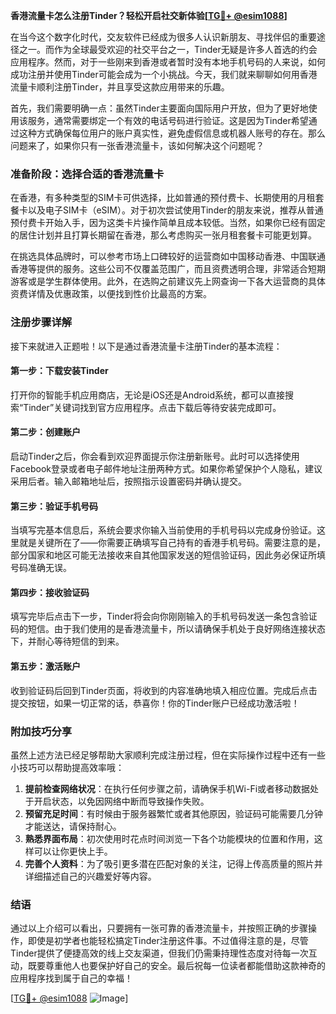 **香港流量卡怎么注册Tinder？轻松开启社交新体验[[TG💪+ @esim1088](https://t.me/s/esim1088)]**

在当今这个数字化时代，交友软件已经成为很多人认识新朋友、寻找伴侣的重要途径之一。而作为全球最受欢迎的社交平台之一，Tinder无疑是许多人首选的约会应用程序。然而，对于一些刚来到香港或者暂时没有本地手机号码的人来说，如何成功注册并使用Tinder可能会成为一个小挑战。今天，我们就来聊聊如何用香港流量卡顺利注册Tinder，并且享受这款应用带来的乐趣。

首先，我们需要明确一点：虽然Tinder主要面向国际用户开放，但为了更好地使用该服务，通常需要绑定一个有效的电话号码进行验证。这是因为Tinder希望通过这种方式确保每位用户的账户真实性，避免虚假信息或机器人账号的存在。那么问题来了，如果你只有一张香港流量卡，该如何解决这个问题呢？

### **准备阶段：选择合适的香港流量卡**
在香港，有多种类型的SIM卡可供选择，比如普通的预付费卡、长期使用的月租套餐卡以及电子SIM卡（eSIM）。对于初次尝试使用Tinder的朋友来说，推荐从普通预付费卡开始入手，因为这类卡片操作简单且成本较低。当然，如果你已经有固定的居住计划并且打算长期留在香港，那么考虑购买一张月租套餐卡可能更划算。

在挑选具体品牌时，可以参考市场上口碑较好的运营商如中国移动香港、中国联通香港等提供的服务。这些公司不仅覆盖范围广，而且资费透明合理，非常适合短期游客或是学生群体使用。此外，在选购之前建议先上网查询一下各大运营商的具体资费详情及优惠政策，以便找到性价比最高的方案。

### **注册步骤详解**
接下来就进入正题啦！以下是通过香港流量卡注册Tinder的基本流程：

#### **第一步：下载安装Tinder**
打开你的智能手机应用商店，无论是iOS还是Android系统，都可以直接搜索“Tinder”关键词找到官方应用程序。点击下载后等待安装完成即可。

#### **第二步：创建账户**
启动Tinder之后，你会看到欢迎界面提示你注册新账号。此时可以选择使用Facebook登录或者电子邮件地址注册两种方式。如果你希望保护个人隐私，建议采用后者。输入邮箱地址后，按照指示设置密码并确认提交。

#### **第三步：验证手机号码**
当填写完基本信息后，系统会要求你输入当前使用的手机号码以完成身份验证。这里就是关键所在了——你需要正确填写自己持有的香港手机号码。需要注意的是，部分国家和地区可能无法接收来自其他国家发送的短信验证码，因此务必保证所填号码准确无误。

#### **第四步：接收验证码**
填写完毕后点击下一步，Tinder将会向你刚刚输入的手机号码发送一条包含验证码的短信。由于我们使用的是香港流量卡，所以请确保手机处于良好网络连接状态下，并耐心等待短信的到来。

#### **第五步：激活账户**
收到验证码后回到Tinder页面，将收到的内容准确地填入相应位置。完成后点击提交按钮，如果一切正常的话，恭喜你！你的Tinder账户已经成功激活啦！

### **附加技巧分享**
虽然上述方法已经足够帮助大家顺利完成注册过程，但在实际操作过程中还有一些小技巧可以帮助提高效率哦：

1. **提前检查网络状况**：在执行任何步骤之前，请确保手机Wi-Fi或者移动数据处于开启状态，以免因网络中断而导致操作失败。
2. **预留充足时间**：有时候由于服务器繁忙或者其他原因，验证码可能需要几分钟才能送达，请保持耐心。
3. **熟悉界面布局**：初次使用时花点时间浏览一下各个功能模块的位置和作用，这样可以让你更快上手。
4. **完善个人资料**：为了吸引更多潜在匹配对象的关注，记得上传高质量的照片并详细描述自己的兴趣爱好等内容。

### **结语**
通过以上介绍可以看出，只要拥有一张可靠的香港流量卡，并按照正确的步骤操作，即使是初学者也能轻松搞定Tinder注册这件事。不过值得注意的是，尽管Tinder提供了便捷高效的线上交友渠道，但我们仍需秉持理性态度对待每一次互动，既要尊重他人也要保护好自己的安全。最后祝每一位读者都能借助这款神奇的应用程序找到属于自己的幸福！

[[TG💪+ @esim1088](https://t.me/s/esim1088) ![Image](https://i.postimg.cc/4NQfJmqS/Snipaste-2025-05-13-00-14-12.png)]